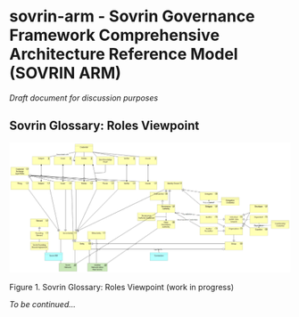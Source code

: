 # sovrin-arm - Sovrin Governance Framework Comprehensive Architecture Reference Model (SOVRIN ARM)

_Draft document for discussion purposes_


## Sovrin Glossary: Roles Viewpoint

![HBB-Sovrin-Glossary-Roles-Viewpoint](images/HBB-Sovrin-Glossary-Roles-Viewpoint.png)

Figure 1. Sovrin Glossary: Roles Viewpoint (work in progress)

_To be continued..._